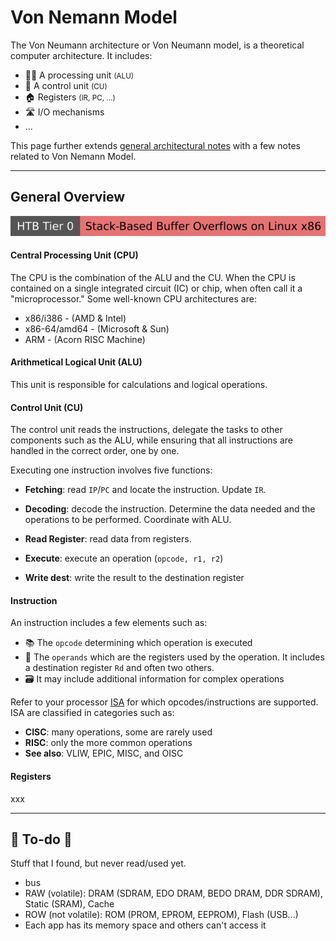 # Von Nemann Model

<div class="row row-cols-lg-2"><div>

The Von Neumann architecture or Von Neumann model, is a theoretical computer architecture. It includes:

* 👨‍🔬 A processing unit <small>(ALU)</small>
* 🤖 A control unit <small>(CU)</small>
* 🏠 Registers <small>(IR, PC, ...)</small>
* 🛣️ I/O mechanisms
* ...

This page further extends [general architectural notes](index.md) with a few notes related to Von Nemann Model.  
</div><div>
</div></div>

<hr class="sep-both">

## General Overview

[![stack_based_buffer_overflows_linux_x86](../../../cybersecurity/_badges/htb/stack_based_buffer_overflows_linux_x86.svg)](https://academy.hackthebox.com/course/preview/stack-based-buffer-overflows-on-linux-x86)

<div class="row row-cols-lg-2"><div>

#### Central Processing Unit (CPU)

The CPU is the combination of the ALU and the CU. When the CPU is contained on a single integrated circuit (IC) or chip, when often call it a "microprocessor." Some well-known CPU architectures are:

* x86/i386 - (AMD & Intel)
* x86-64/amd64 - (Microsoft & Sun)
* ARM - (Acorn RISC Machine)

#### Arithmetical Logical Unit (ALU)

This unit is responsible for calculations and logical operations.

#### Control Unit (CU)

The control unit reads the instructions, delegate the tasks to other components such as the ALU, while ensuring that all instructions are handled in the correct order, one by one. 

Executing one instruction involves five functions:

* **Fetching**: read `IP`/`PC` and locate the instruction. Update `IR`.

* **Decoding**: decode the instruction. Determine the data needed and the operations to be performed. Coordinate with ALU.

* **Read Register**: read data from registers.

* **Execute**: execute an operation (`opcode, r1, r2`)

* **Write dest**: write the result to the destination register
</div><div>

#### Instruction

An instruction includes a few elements such as:

* 📚 The `opcode` determining which operation is executed
* 🤖 The `operands` which are the registers used by the operation. It includes a destination register `Rd` and often two others.
* 🗃️ It may include additional information for complex operations

Refer to your processor [ISA](https://en.wikipedia.org/wiki/Instruction_set_architecture) for which opcodes/instructions are supported. ISA are classified in categories such as:

* **CISC**: many operations, some are rarely used
* **RISC**: only the more common operations
* **See also**: VLIW, EPIC, MISC, and OISC

#### Registers

xxx
</div></div>

<hr class="sep-both">

## 👻 To-do 👻

Stuff that I found, but never read/used yet.

<div class="row row-cols-lg-2"><div>

* bus
* RAW (volatile): DRAM (SDRAM, EDO DRAM, BEDO DRAM, DDR SDRAM), Static (SRAM), Cache
* ROW (not volatile): ROM (PROM, EPROM, EEPROM), Flash (USB...)
* Each app has its memory space and others can't access it
</div><div>

</div></div>